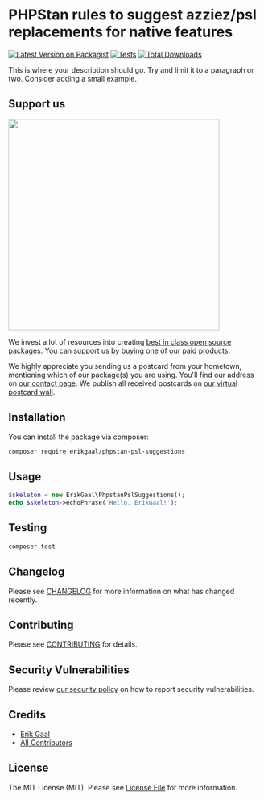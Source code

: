 # PHPStan rules to suggest azziez/psl replacements for native features

[![Latest Version on Packagist](https://img.shields.io/packagist/v/erikgaal/phpstan-psl-suggestions.svg?style=flat-square)](https://packagist.org/packages/erikgaal/phpstan-psl-suggestions)
[![Tests](https://img.shields.io/github/actions/workflow/status/erikgaal/phpstan-psl-suggestions/run-tests.yml?branch=main&label=tests&style=flat-square)](https://github.com/erikgaal/phpstan-psl-suggestions/actions/workflows/run-tests.yml)
[![Total Downloads](https://img.shields.io/packagist/dt/erikgaal/phpstan-psl-suggestions.svg?style=flat-square)](https://packagist.org/packages/erikgaal/phpstan-psl-suggestions)

This is where your description should go. Try and limit it to a paragraph or two. Consider adding a small example.

## Support us

[<img src="https://github-ads.s3.eu-central-1.amazonaws.com/phpstan-psl-suggestions.jpg?t=1" width="419px" />](https://spatie.be/github-ad-click/phpstan-psl-suggestions)

We invest a lot of resources into creating [best in class open source packages](https://spatie.be/open-source). You can support us by [buying one of our paid products](https://spatie.be/open-source/support-us).

We highly appreciate you sending us a postcard from your hometown, mentioning which of our package(s) you are using. You'll find our address on [our contact page](https://spatie.be/about-us). We publish all received postcards on [our virtual postcard wall](https://spatie.be/open-source/postcards).

## Installation

You can install the package via composer:

```bash
composer require erikgaal/phpstan-psl-suggestions
```

## Usage

```php
$skeleton = new ErikGaal\PhpstanPslSuggestions();
echo $skeleton->echoPhrase('Hello, ErikGaal!');
```

## Testing

```bash
composer test
```

## Changelog

Please see [CHANGELOG](CHANGELOG.md) for more information on what has changed recently.

## Contributing

Please see [CONTRIBUTING](https://github.com/spatie/.github/blob/main/CONTRIBUTING.md) for details.

## Security Vulnerabilities

Please review [our security policy](../../security/policy) on how to report security vulnerabilities.

## Credits

- [Erik Gaal](https://github.com/erikgaal)
- [All Contributors](../../contributors)

## License

The MIT License (MIT). Please see [License File](LICENSE.md) for more information.
